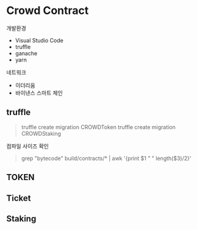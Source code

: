 # Crowd Contract

개발환경

- Visual Studio Code
- truffle
- ganache
- yarn

네트워크
- 이더리움
- 바이낸스 스마트 체인



## truffle

> truffle create migration CROWDToken
> truffle create migration CROWDStaking


컴파일 사이즈 확인
> grep \"bytecode\" build/contracts/* | awk '{print $1 " " length($3)/2}'
## TOKEN

## Ticket


## Staking

